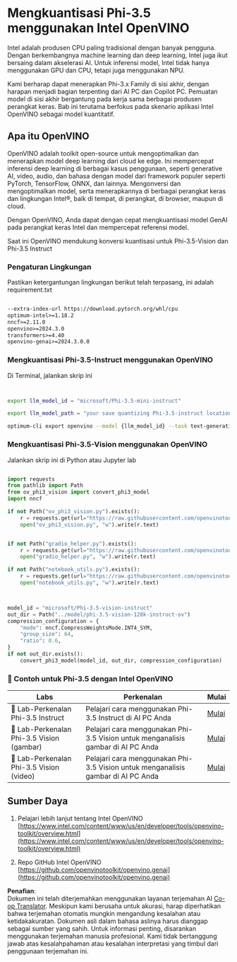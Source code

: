 <!--
CO_OP_TRANSLATOR_METADATA:
{
  "original_hash": "3139a6a82f357a9f90f1fe51c4caf65a",
  "translation_date": "2025-05-09T13:59:41+00:00",
  "source_file": "md/01.Introduction/04/UsingIntelOpenVINOQuantifyingPhi.md",
  "language_code": "id"
}
-->
# **Mengkuantisasi Phi-3.5 menggunakan Intel OpenVINO**

Intel adalah produsen CPU paling tradisional dengan banyak pengguna. Dengan berkembangnya machine learning dan deep learning, Intel juga ikut bersaing dalam akselerasi AI. Untuk inferensi model, Intel tidak hanya menggunakan GPU dan CPU, tetapi juga menggunakan NPU.

Kami berharap dapat menerapkan Phi-3.x Family di sisi akhir, dengan harapan menjadi bagian terpenting dari AI PC dan Copilot PC. Pemuatan model di sisi akhir bergantung pada kerja sama berbagai produsen perangkat keras. Bab ini terutama berfokus pada skenario aplikasi Intel OpenVINO sebagai model kuantitatif.


## **Apa itu OpenVINO**

OpenVINO adalah toolkit open-source untuk mengoptimalkan dan menerapkan model deep learning dari cloud ke edge. Ini mempercepat inferensi deep learning di berbagai kasus penggunaan, seperti generative AI, video, audio, dan bahasa dengan model dari framework populer seperti PyTorch, TensorFlow, ONNX, dan lainnya. Mengonversi dan mengoptimalkan model, serta menerapkannya di berbagai perangkat keras dan lingkungan Intel®, baik di tempat, di perangkat, di browser, maupun di cloud.

Dengan OpenVINO, Anda dapat dengan cepat mengkuantisasi model GenAI pada perangkat keras Intel dan mempercepat referensi model.

Saat ini OpenVINO mendukung konversi kuantisasi untuk Phi-3.5-Vision dan Phi-3.5 Instruct

### **Pengaturan Lingkungan**

Pastikan ketergantungan lingkungan berikut telah terpasang, ini adalah requirement.txt 

```txt

--extra-index-url https://download.pytorch.org/whl/cpu
optimum-intel>=1.18.2
nncf>=2.11.0
openvino>=2024.3.0
transformers>=4.40
openvino-genai>=2024.3.0.0

```

### **Mengkuantisasi Phi-3.5-Instruct menggunakan OpenVINO**

Di Terminal, jalankan skrip ini


```bash


export llm_model_id = "microsoft/Phi-3.5-mini-instruct"

export llm_model_path = "your save quantizing Phi-3.5-instruct location"

optimum-cli export openvino --model {llm_model_id} --task text-generation-with-past --weight-format int4 --group-size 128 --ratio 0.6  --sym  --trust-remote-code {llm_model_path}


```

### **Mengkuantisasi Phi-3.5-Vision menggunakan OpenVINO**

Jalankan skrip ini di Python atau Jupyter lab

```python

import requests
from pathlib import Path
from ov_phi3_vision import convert_phi3_model
import nncf

if not Path("ov_phi3_vision.py").exists():
    r = requests.get(url="https://raw.githubusercontent.com/openvinotoolkit/openvino_notebooks/latest/notebooks/phi-3-vision/ov_phi3_vision.py")
    open("ov_phi3_vision.py", "w").write(r.text)


if not Path("gradio_helper.py").exists():
    r = requests.get(url="https://raw.githubusercontent.com/openvinotoolkit/openvino_notebooks/latest/notebooks/phi-3-vision/gradio_helper.py")
    open("gradio_helper.py", "w").write(r.text)

if not Path("notebook_utils.py").exists():
    r = requests.get(url="https://raw.githubusercontent.com/openvinotoolkit/openvino_notebooks/latest/utils/notebook_utils.py")
    open("notebook_utils.py", "w").write(r.text)



model_id = "microsoft/Phi-3.5-vision-instruct"
out_dir = Path("../model/phi-3.5-vision-128k-instruct-ov")
compression_configuration = {
    "mode": nncf.CompressWeightsMode.INT4_SYM,
    "group_size": 64,
    "ratio": 0.6,
}
if not out_dir.exists():
    convert_phi3_model(model_id, out_dir, compression_configuration)

```

### **🤖 Contoh untuk Phi-3.5 dengan Intel OpenVINO**

| Labs    | Perkenalan | Mulai |
| -------- | ------- |  ------- |
| 🚀 Lab-Perkenalan Phi-3.5 Instruct  | Pelajari cara menggunakan Phi-3.5 Instruct di AI PC Anda    |  [Mulai](../../../../../code/09.UpdateSamples/Aug/intel-phi35-instruct-zh.ipynb)    |
| 🚀 Lab-Perkenalan Phi-3.5 Vision (gambar) | Pelajari cara menggunakan Phi-3.5 Vision untuk menganalisis gambar di AI PC Anda      |  [Mulai](../../../../../code/09.UpdateSamples/Aug/intel-phi35-vision-img.ipynb)    |
| 🚀 Lab-Perkenalan Phi-3.5 Vision (video)   | Pelajari cara menggunakan Phi-3.5 Vision untuk menganalisis gambar di AI PC Anda    |  [Mulai](../../../../../code/09.UpdateSamples/Aug/intel-phi35-vision-video.ipynb)    |



## **Sumber Daya**

1. Pelajari lebih lanjut tentang Intel OpenVINO [https://www.intel.com/content/www/us/en/developer/tools/openvino-toolkit/overview.html](https://www.intel.com/content/www/us/en/developer/tools/openvino-toolkit/overview.html)

2. Repo GitHub Intel OpenVINO [https://github.com/openvinotoolkit/openvino.genai](https://github.com/openvinotoolkit/openvino.genai)

**Penafian**:  
Dokumen ini telah diterjemahkan menggunakan layanan terjemahan AI [Co-op Translator](https://github.com/Azure/co-op-translator). Meskipun kami berusaha untuk akurasi, harap diperhatikan bahwa terjemahan otomatis mungkin mengandung kesalahan atau ketidakakuratan. Dokumen asli dalam bahasa aslinya harus dianggap sebagai sumber yang sahih. Untuk informasi penting, disarankan menggunakan terjemahan manusia profesional. Kami tidak bertanggung jawab atas kesalahpahaman atau kesalahan interpretasi yang timbul dari penggunaan terjemahan ini.